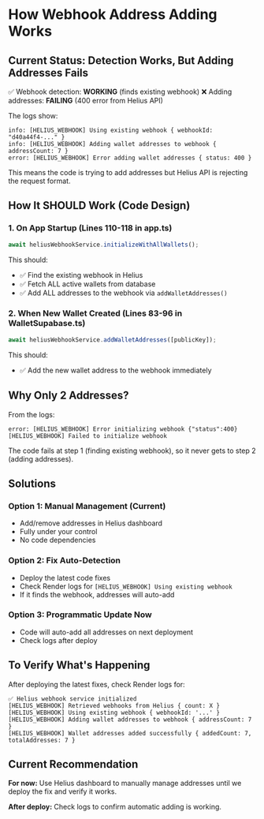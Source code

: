 # How Webhook Address Adding Works

## Current Status: **Detection Works, But Adding Addresses Fails**

✅ Webhook detection: **WORKING** (finds existing webhook)
❌ Adding addresses: **FAILING** (400 error from Helius API)

The logs show:
```
info: [HELIUS_WEBHOOK] Using existing webhook { webhookId: "d40a44f4-..." }
info: [HELIUS_WEBHOOK] Adding wallet addresses to webhook { addressCount: 7 }
error: [HELIUS_WEBHOOK] Error adding wallet addresses { status: 400 }
```

This means the code is trying to add addresses but Helius API is rejecting the request format.

## How It SHOULD Work (Code Design)

### 1. **On App Startup** (Lines 110-118 in app.ts)
```typescript
await heliusWebhookService.initializeWithAllWallets();
```

This should:
- ✅ Find the existing webhook in Helius
- ✅ Fetch ALL active wallets from database  
- ✅ Add ALL addresses to the webhook via `addWalletAddresses()`

### 2. **When New Wallet Created** (Lines 83-96 in WalletSupabase.ts)
```typescript
await heliusWebhookService.addWalletAddresses([publicKey]);
```

This should:
- ✅ Add the new wallet address to the webhook immediately

## Why Only 2 Addresses?

From the logs:
```
error: [HELIUS_WEBHOOK] Error initializing webhook {"status":400}
[HELIUS_WEBHOOK] Failed to initialize webhook
```

The code fails at step 1 (finding existing webhook), so it never gets to step 2 (adding addresses).

## Solutions

### Option 1: Manual Management (Current)
- Add/remove addresses in Helius dashboard
- Fully under your control
- No code dependencies

### Option 2: Fix Auto-Detection
- Deploy the latest code fixes
- Check Render logs for `[HELIUS_WEBHOOK] Using existing webhook`
- If it finds the webhook, addresses will auto-add

### Option 3: Programmatic Update Now
- Code will auto-add all addresses on next deployment
- Check logs after deploy

## To Verify What's Happening

After deploying the latest fixes, check Render logs for:

```
✅ Helius webhook service initialized
[HELIUS_WEBHOOK] Retrieved webhooks from Helius { count: X }
[HELIUS_WEBHOOK] Using existing webhook { webhookId: '...' }
[HELIUS_WEBHOOK] Adding wallet addresses to webhook { addressCount: 7 }
[HELIUS_WEBHOOK] Wallet addresses added successfully { addedCount: 7, totalAddresses: 7 }
```

## Current Recommendation

**For now:** Use Helius dashboard to manually manage addresses until we deploy the fix and verify it works.

**After deploy:** Check logs to confirm automatic adding is working.

